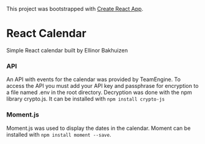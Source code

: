 This project was bootstrapped with [Create React App](https://github.com/facebook/create-react-app).

# React Calendar
Simple React calendar built by Ellinor Bakhuizen

### API
An API with events for the calendar was provided by TeamEngine. To access the API you must add your API key and passphrase for encryption to a file named .env in the root directory. Decryption was done with the npm library crypto.js. It can be installed with ``npm install crypto-js``

### Moment.js
Moment.js was used to display the dates in the calendar. Moment can be installed with ``npm install moment --save``.
